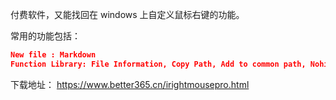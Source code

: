 付费软件，又能找回在 windows 上自定义鼠标右键的功能。

常用的功能包括：

```JSON
New file : Markdown
Function Library: File Information, Copy Path, Add to common path, Nohidden All Files in Path, Hidden All Files in Path, Open in iTerm2, Open in Sublime Text, Open in Typora
```



下载地址： https://www.better365.cn/irightmousepro.html